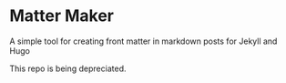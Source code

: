 # Matter Maker
A simple tool for creating front matter in markdown posts for Jekyll and Hugo

This repo is being depreciated.